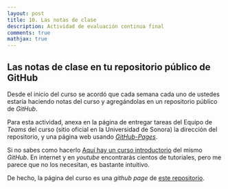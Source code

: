 ```yaml
---
layout: post
title: 10. Las notas de clase
description: Actividad de evaluación continua final
comments: true
mathjax: true
---
```



## Las notas de clase en tu repositorio público de GitHub

Desde el inicio del curso se acordó que cada semana cada uno de ustedes estaría haciendo notas del curso y agregándolas en un repositorio público de *GitHub*.

Para esta actividad, anexa en la página de entregar tareas del Equipo de *Teams* del curso (sitio oficial en la Universidad de Sonora) la dirección del repositorio, y una página web usando [*GitHub-Pages*](https://pages.github.com).

Si no sabes como hacerlo [Aquí hay un curso introductorio](https://github.com/skills/github-pages) del mismo *GitHub*. En internet y en *youtube* encontrarás cientos de tutoriales, pero me parece que no los necesitan, es bastante intuitivo.

De hecho, la página del curso es una *github page* de [este repositorio](https://github.com/IA-UNISON/IA-UNISON.github.io).
